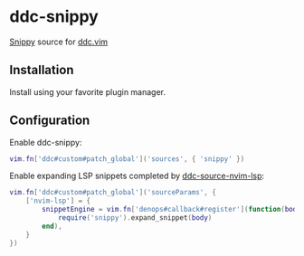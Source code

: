 # ddc-snippy

[Snippy](https://github.com/dcampos/nvim-snippy) source for [ddc.vim](https://github.com/Shougo/ddc.vim)

## Installation

Install using your favorite plugin manager.

## Configuration

Enable ddc-snippy:

```lua
vim.fn['ddc#custom#patch_global']('sources', { 'snippy' })
```

Enable expanding LSP snippets completed by [ddc-source-nvim-lsp](https://github.com/Shougo/ddc-source-nvim-lsp):

```lua
vim.fn['ddc#custom#patch_global']('sourceParams', {
    ['nvim-lsp'] = {
        snippetEngine = vim.fn['denops#callback#register'](function(body)
            require('snippy').expand_snippet(body)
        end),
    }
})
```
